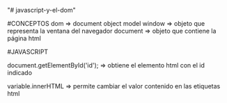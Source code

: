 "# javascript-y-el-dom" 

#CONCEPTOS
dom => document object model
window => objeto que representa la ventana del navegador
document => objeto que contiene la página html

#JAVASCRIPT

document.getElementById('id'); => obtiene el elemento html con el id indicado

variable.innerHTML => permite cambiar el valor contenido en las etiquetas html